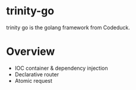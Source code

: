 # trinity-go
trinity go is the golang framework from Codeduck. 

# Overview

* IOC container & dependency injection
* Declarative router
* Atomic request

